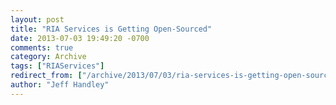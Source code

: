 ```yaml
---
layout: post
title: "RIA Services is Getting Open-Sourced"
date: 2013-07-03 19:49:20 -0700
comments: true
category: Archive
tags: ["RIAServices"]
redirect_from: ["/archive/2013/07/03/ria-services-is-getting-open-sourced.aspx/"]
author: "Jeff Handley"
---
```


